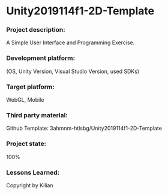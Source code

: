 # Unity2019114f1-2D-Template

### Project description: 
A Simple User Interface and Programming Exercise.

### Development platform: 
(OS, Unity Version, Visual Studio Version, used SDKs)

### Target platform: 
WebGL, Mobile

### Third party material: 
Github Template: 3ahmnm-htlsbg/Unity2019114f1-2D-Template

### Project state: 
100%

### Lessons Learned: 


Copyright by Kilian